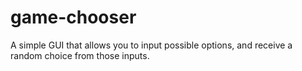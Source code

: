 # game-chooser
A simple GUI that allows you to input possible options, and receive a random choice from those inputs.
